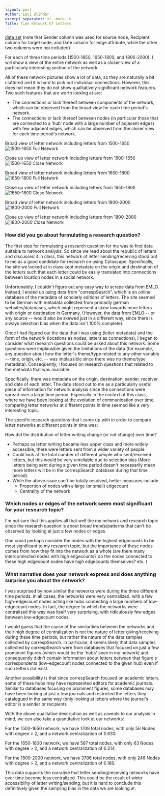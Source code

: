 ```yaml
---
layout: post
Author: Levi Blinder
excerpt_separator: <!--more-->
Title: Time Network Of Letters
---
```


[data set](https://docs.google.com/spreadsheets/d/1QALEFpTRY5cKbKZkRepm6U9iEKpJOvoPthxA8qA_uh8/edit?usp=sharing)
(note that Sender column was used for source node, Recipient column for target node, and Date column for edge attribute, while the other two columns were not included)

For each of three time periods (1500-1650, 1650-1800, and 1800-2000), I will show a view of the entire network as well as a closer view of a particularly interesting section of the network.

All of these network pictures show a lot of data, so they are naturally a bit cluttered and it is hard to pick out individual connections. However, this does not mean they do not show qualitatively significant network features. Two such features that are worth looking at are:
* The connections or lack thereof between components of the network, which can be observed from the broad view for each time period's network.
* The connections or lack thereof between nodes (in particular those that are connected to a 'hub' node with a large number of adjacent edges) with few adjacent edges, which can be observed from the closer view for each time period's network.

Broad view of letter network including letters from 1500-1650
![1500-1650 Full Network](https://github.com/leviBlinder/HUM331-Class-Repository/blob/master/images/CytoScape1500-1650Full.png)

Close up view of letter network including letters from 1500-1650
![1500-1650 Close Network](https://github.com/leviBlinder/HUM331-Class-Repository/blob/master/images/CytoScape1500-1650Close.png)





Broad view of letter network including letters from 1650-1800
![1650-1800 Full Network](https://github.com/leviBlinder/HUM331-Class-Repository/blob/master/images/CytoScape1650-1800Full.png)

Close up view of letter network including letters from 1650-1800
![1650-1800 Close Network](https://github.com/leviBlinder/HUM331-Class-Repository/blob/master/images/CytoScape1650-1800Close.png)




Broad view of letter network including letters from 1800-2000
![1800-2000 Full Network](https://github.com/leviBlinder/HUM331-Class-Repository/blob/master/images/CytoScape1800-2000Full.png)

Close up view of letter network including letters from 1800-2000
![1800-2000 Close Network](https://github.com/leviBlinder/HUM331-Class-Repository/blob/master/images/CytoScape1800-2000Close.png)



### How did you go about formulating a research question?

The first step for formulating a research question for me was to find data suitable to network analysis. So since we read about the republic of letters and discussed it in class, this network of letter sending/receiving stood out to me as a good candidate for research on using Cytoscape. Specifically, the site we looked at in class kept metadata on the origin and destination of the letters such that each letter could be easily translated into connections between location nodes in a social network.

Unfortunately, I couldn't figure out any easy way to scrape data from EMLO. Instead, I ended up using data from "correspSearch", which is an online database of the metadata of scholarly editions of letters. The site seemed to be German with metadata collected from primarily german websites/databases, which might represent a skew towards more letters with origin or destination in Germany. (However, the data from EMLO -- or any source -- would also be skewed just in a different way, since there is always selection bias when the data isn't 100% complete).

Once I had figured out the data that I was using (letter metadata) and the form of the network (locations as nodes, letters as connections), I began to consider what research questions could be asked about this network. Some questions were implausible given the limitations of the data (for example, any question about how the letter's theme/type related to any other variable -- time, origin, etc. -- was implausible since there was no theme/type metadata). Consequently, I focused on research questions that related to the metadata that was available.

Specifically, there was metadata on the origin, destination, sender, receiver, and date of each letter. The date stood out to me as a particularly useful piece of information for network analysis since the connections were spread over a large time period. Especially in the context of this class, where we have been looking at the evolution of communication over time, comparing letter networks at different points in time seemed like a very interesting topic.

<!--more-->
The specific research questions that I came up with in order to compare letter networks at different points in time was:

How did the distribution of letter writing change (or not change) over time?
* Perhaps as letter writing became less upper class and more widely accessible, there were letters sent from a wider variety of people
* Could look at the total number of different people who sent/received letters, but this would be very unreliable due to selection bias (More letters being sent during a given time period doesn't necessarily mean more letters will be in the correspSearch database during that time period).
* While the above issue can't be totally resolved, better measures include:
  * Proportion of nodes with a large (or small) edgecount
  * Centrality of the network


### Which nodes or edges of the network seem most significant for your research topic?

I'm not sure that this applies all that well the my network and research topic since the research question is about broad trends/patterns that can't be observed by looking at just a few nodes or edges.

One could perhaps consider the nodes with the highest edgecounts to be most significant to my research topic, but the importance of these nodes comes from how they fit into the network as a whole (are there many interconnected nodes with high edgecounts? do the nodes connected to these high edgecount nodes have high edgecounts themselves? etc. )  

### What narrative does your network express and does anything surprise you about the network?

I was surprised by how similar the networks were during the three different time periods. In all cases, the networks were very centralized, with a few high-edgecount nodes acting like hubs connecting a large numbers of low-edgecount nodes. In fact, the degree to which the networks were centralized this way was itself very surprising, with ridiculously few edges between low-edgecount nodes.

I would guess that the cause of the similarities between the networks and their high degree of centralization is not the nature of letter giving/receiving during these time periods, but rather the nature of the data samples collected by correspSearch. In particular, it seems likely that data samples collected by correspSearch were from databases that focused on just a few prominent figures (which would be the 'hubs' seen in my network) and consequently didn't contain information about letters between that figure's correspondents (low-edgecount nodes connected to the given hub) even if such letters did exist.

Another possibility is that since correspSearch focused on academic letters, some of these hubs may have represented editors for academic journals. Similar to databases focusing on prominent figures, some databases may have been looking at just a few journals and restricted the letters they catalogued in the same way (only looking at letters where the journal's editor is a sender or recipient).

With the above qualitative description as well as caveats to our analysis in mind, we can also take a quantitative look at our networks:

For the 1500-1650 network, we have 1709 total nodes, with only 56 Nodes with degree > 2, and a network centralization of 0.630.

For the 1650-1800 network, we have 587 total nodes, with only 63 Nodes with degree > 2, and a network centralization of 0.214.

For the 1800-2000 network, we have 3706 total nodes, with only 246 Nodes with degree > 2, and a network centralization of 0.186.

This data supports the narrative that letter sending/receiving networks have over time become less centralized. This could be the result of wider accessibility of letter writing/sending, but it is hard to conclude this definitively given the sampling bias in the data we are looking at.
